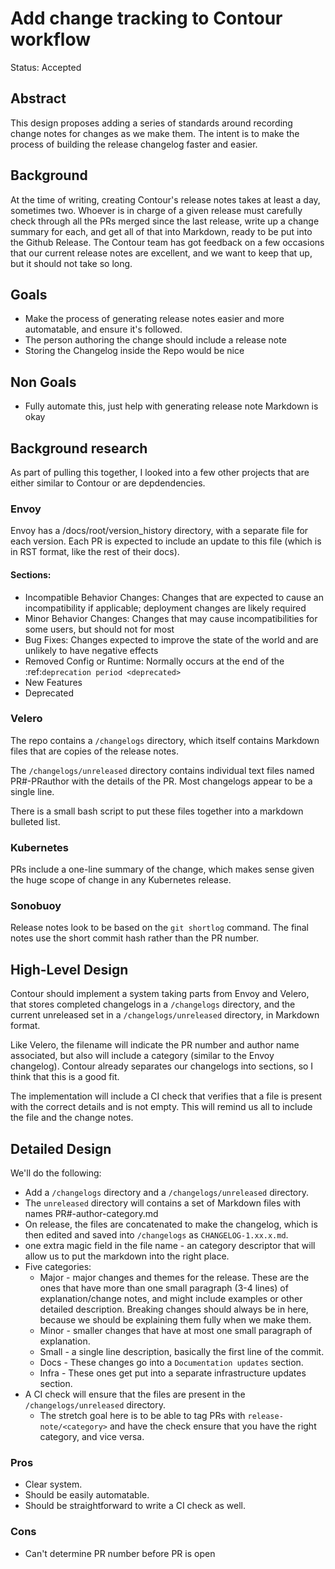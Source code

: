 # Add change tracking to Contour workflow

Status: Accepted

## Abstract
This design proposes adding a series of standards around recording change notes for changes as we make them.
The intent is to make the process of building the release changelog faster and easier.

## Background
At the time of writing, creating Contour's release notes takes at least a day, sometimes two.
Whoever is in charge of a given release must carefully check through all the PRs merged since the last release, write up a change summary for each, and get all of that into Markdown, ready to be put into the Github Release.
The Contour team has got feedback on a few occasions that our current release notes are excellent, and we want to keep that up, but it should not take so long.

## Goals
- Make the process of generating release notes easier and more automatable, and ensure it's followed.
- The person authoring the change should include a release note
- Storing the Changelog inside the Repo would be nice

## Non Goals
- Fully automate this, just help with generating release note Markdown is okay

## Background research

As part of pulling this together, I looked into a few other projects that are either similar to Contour or are depdendencies.

### Envoy

Envoy has a /docs/root/version_history directory, with a separate file for each version. Each PR is expected to include an update to this file (which is in RST format, like the rest of their docs).

#### Sections:

- Incompatible Behavior Changes: Changes that are expected to cause an incompatibility if applicable; deployment changes are likely required
- Minor Behavior Changes: Changes that may cause incompatibilities for some users, but should not for most
- Bug Fixes: Changes expected to improve the state of the world and are unlikely to have negative effects
- Removed Config or Runtime: Normally occurs at the end of the :ref:`deprecation period <deprecated>`
- New Features
- Deprecated

### Velero

The repo contains a `/changelogs` directory, which itself contains Markdown files that are copies of the release notes.

The `/changelogs/unreleased` directory contains individual text files named PR#-PRauthor with the details of the PR.
Most changelogs appear to be a single line.

There is a small bash script to put these files together into a markdown bulleted list.

### Kubernetes

PRs include a one-line summary of the change, which makes sense given the huge scope of change in any Kubernetes release.

### Sonobuoy

Release notes look to be based on the `git shortlog` command.
The final notes use the short commit hash rather than the PR number.

## High-Level Design
Contour should implement a system taking parts from Envoy and Velero, that stores completed changelogs in a `/changelogs` directory,
and the current unreleased set in a `/changelogs/unreleased` directory, in Markdown format.

Like Velero, the filename will indicate the PR number and author name associated, but also will include a category (similar to the Envoy changelog).
Contour already separates our changelogs into sections, so I think that this is a good fit.

The implementation will include a CI check that verifies that a file is present with the correct details and is not empty.
This will remind us all to include the file and the change notes.

## Detailed Design

We'll do the following:

* Add a `/changelogs` directory and a `/changelogs/unreleased` directory.
* The `unreleased` directory will contains a set of Markdown files with names PR#-author-category.md
* On release, the files are concatenated to make the changelog, which is then edited and saved into `/changelogs` as `CHANGELOG-1.xx.x.md`.
* one extra magic field in the file name - an category descriptor that will allow us to put the markdown into the right place.
* Five categories:
  * Major - major changes and themes for the release. These are the ones that have more than one small paragraph (3-4 lines) of explanation/change notes, and might include examples or other detailed description.
  Breaking changes should always be in here, because we should be explaining them fully when we make them.
  * Minor - smaller changes that have at most one small paragraph of explanation.
  * Small - a single line description, basically the first line of the commit.
  * Docs - These changes go into a `Documentation updates` section.
  * Infra - These ones get put into a separate infrastructure updates section.
* A CI check will ensure that the files are present in the `/changelogs/unreleased` directory.
  * The stretch goal here is to be able to tag PRs with `release-note/<category>` and have the check ensure that you have the right category, and vice versa.


### Pros
- Clear system.
- Should be easily automatable.
- Should be straightforward to write a CI check as well.

### Cons
- Can't determine PR number before PR is open
